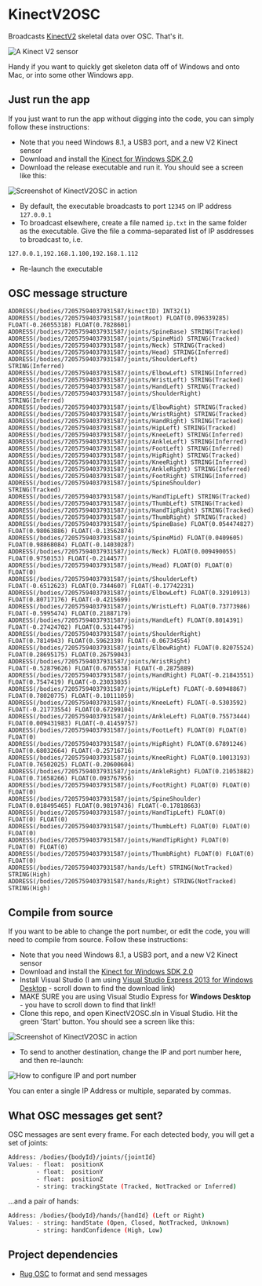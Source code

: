 KinectV2OSC
===========
Broadcasts [KinectV2](http://www.microsoft.com/en-us/kinectforwindows/purchase/) skeletal data over OSC. That's it.

![A Kinect V2 sensor](kinect.jpg)

Handy if you want to quickly get skeleton data off of Windows and onto Mac, or into some other Windows app.

Just run the app
----------------
If you just want to run the app without digging into the code, you can simply follow these instructions:
- Note that you need Windows 8.1, a USB3 port, and a new V2 Kinect sensor
- Download and install the [Kinect for Windows SDK 2.0](http://www.microsoft.com/en-us/kinectforwindows/develop/default.aspx)
- Download the release executable and run it. You should see a screen like this:

![Screenshot of KinectV2OSC in action](screenshot.png)

- By default, the executable broadcasts to port `12345` on IP address `127.0.0.1`
- To broadcast elsewhere, create a file named `ip.txt` in the same folder as the executable. Give the file a comma-separated list of IP asddresses to broadcast to, i.e.

```sh
127.0.0.1,192.168.1.100,192.168.1.112
```

- Re-launch the executable

## OSC message structure
```
ADDRESS(/bodies/72057594037931587/kinectID) INT32(1)
ADDRESS(/bodies/72057594037931587/jointRoot) FLOAT(0.096339285) FLOAT(-0.26055318) FLOAT(0.7828601)
ADDRESS(/bodies/72057594037931587/joints/SpineBase) STRING(Tracked)
ADDRESS(/bodies/72057594037931587/joints/SpineMid) STRING(Tracked)
ADDRESS(/bodies/72057594037931587/joints/Neck) STRING(Tracked)
ADDRESS(/bodies/72057594037931587/joints/Head) STRING(Inferred)
ADDRESS(/bodies/72057594037931587/joints/ShoulderLeft) STRING(Inferred)
ADDRESS(/bodies/72057594037931587/joints/ElbowLeft) STRING(Inferred)
ADDRESS(/bodies/72057594037931587/joints/WristLeft) STRING(Tracked)
ADDRESS(/bodies/72057594037931587/joints/HandLeft) STRING(Tracked)
ADDRESS(/bodies/72057594037931587/joints/ShoulderRight) STRING(Inferred)
ADDRESS(/bodies/72057594037931587/joints/ElbowRight) STRING(Tracked)
ADDRESS(/bodies/72057594037931587/joints/WristRight) STRING(Tracked)
ADDRESS(/bodies/72057594037931587/joints/HandRight) STRING(Tracked)
ADDRESS(/bodies/72057594037931587/joints/HipLeft) STRING(Tracked)
ADDRESS(/bodies/72057594037931587/joints/KneeLeft) STRING(Inferred)
ADDRESS(/bodies/72057594037931587/joints/AnkleLeft) STRING(Inferred)
ADDRESS(/bodies/72057594037931587/joints/FootLeft) STRING(Inferred)
ADDRESS(/bodies/72057594037931587/joints/HipRight) STRING(Tracked)
ADDRESS(/bodies/72057594037931587/joints/KneeRight) STRING(Inferred)
ADDRESS(/bodies/72057594037931587/joints/AnkleRight) STRING(Inferred)
ADDRESS(/bodies/72057594037931587/joints/FootRight) STRING(Inferred)
ADDRESS(/bodies/72057594037931587/joints/SpineShoulder) STRING(Tracked)
ADDRESS(/bodies/72057594037931587/joints/HandTipLeft) STRING(Tracked)
ADDRESS(/bodies/72057594037931587/joints/ThumbLeft) STRING(Tracked)
ADDRESS(/bodies/72057594037931587/joints/HandTipRight) STRING(Tracked)
ADDRESS(/bodies/72057594037931587/joints/ThumbRight) STRING(Tracked)
ADDRESS(/bodies/72057594037931587/joints/SpineBase) FLOAT(0.054474827) FLOAT(0.98063886) FLOAT(-0.13562874)
ADDRESS(/bodies/72057594037931587/joints/SpineMid) FLOAT(0.0409605) FLOAT(0.98868084) FLOAT(-0.14030287)
ADDRESS(/bodies/72057594037931587/joints/Neck) FLOAT(0.009490055) FLOAT(0.9750153) FLOAT(-0.2144577)
ADDRESS(/bodies/72057594037931587/joints/Head) FLOAT(0) FLOAT(0) FLOAT(0)
ADDRESS(/bodies/72057594037931587/joints/ShoulderLeft) FLOAT(-0.6512623) FLOAT(0.7344607) FLOAT(-0.17742231)
ADDRESS(/bodies/72057594037931587/joints/ElbowLeft) FLOAT(0.32910913) FLOAT(0.80717176) FLOAT(-0.4215699)
ADDRESS(/bodies/72057594037931587/joints/WristLeft) FLOAT(0.73773986) FLOAT(-0.5995474) FLOAT(0.21887179)
ADDRESS(/bodies/72057594037931587/joints/HandLeft) FLOAT(0.8014391) FLOAT(-0.27424702) FLOAT(0.53144795)
ADDRESS(/bodies/72057594037931587/joints/ShoulderRight) FLOAT(0.7814943) FLOAT(0.5962339) FLOAT(-0.06734554)
ADDRESS(/bodies/72057594037931587/joints/ElbowRight) FLOAT(0.82075524) FLOAT(0.28695175) FLOAT(0.26759043)
ADDRESS(/bodies/72057594037931587/joints/WristRight) FLOAT(-0.52879626) FLOAT(0.6705538) FLOAT(-0.2875889)
ADDRESS(/bodies/72057594037931587/joints/HandRight) FLOAT(-0.21843551) FLOAT(0.7547419) FLOAT(-0.23033035)
ADDRESS(/bodies/72057594037931587/joints/HipLeft) FLOAT(-0.60948867) FLOAT(0.78020775) FLOAT(-0.10111059)
ADDRESS(/bodies/72057594037931587/joints/KneeLeft) FLOAT(-0.5303592) FLOAT(-0.21773554) FLOAT(0.67299104)
ADDRESS(/bodies/72057594037931587/joints/AnkleLeft) FLOAT(0.75573444) FLOAT(0.009431983) FLOAT(-0.41459757)
ADDRESS(/bodies/72057594037931587/joints/FootLeft) FLOAT(0) FLOAT(0) FLOAT(0)
ADDRESS(/bodies/72057594037931587/joints/HipRight) FLOAT(0.67891246) FLOAT(0.68032664) FLOAT(-0.25716716)
ADDRESS(/bodies/72057594037931587/joints/KneeRight) FLOAT(0.10013193) FLOAT(0.76502025) FLOAT(-0.20600604)
ADDRESS(/bodies/72057594037931587/joints/AnkleRight) FLOAT(0.21053882) FLOAT(0.71658266) FLOAT(0.093767956)
ADDRESS(/bodies/72057594037931587/joints/FootRight) FLOAT(0) FLOAT(0) FLOAT(0)
ADDRESS(/bodies/72057594037931587/joints/SpineShoulder) FLOAT(0.018495465) FLOAT(0.98197436) FLOAT(-0.17818663)
ADDRESS(/bodies/72057594037931587/joints/HandTipLeft) FLOAT(0) FLOAT(0) FLOAT(0)
ADDRESS(/bodies/72057594037931587/joints/ThumbLeft) FLOAT(0) FLOAT(0) FLOAT(0)
ADDRESS(/bodies/72057594037931587/joints/HandTipRight) FLOAT(0) FLOAT(0) FLOAT(0)
ADDRESS(/bodies/72057594037931587/joints/ThumbRight) FLOAT(0) FLOAT(0) FLOAT(0)
ADDRESS(/bodies/72057594037931587/hands/Left) STRING(NotTracked) STRING(High)
ADDRESS(/bodies/72057594037931587/hands/Right) STRING(NotTracked) STRING(High)
```

Compile from source
-------------------
If you want to be able to change the port number, or edit the code, you will need to compile from source. Follow these instructions:
- Note that you need Windows 8.1, a USB3 port, and a new V2 Kinect sensor
- Download and install the [Kinect for Windows SDK 2.0](http://www.microsoft.com/en-us/kinectforwindows/develop/default.aspx)
- Install Visual Studio (I am using [Visual Studio Express 2013 for Windows Desktop](http://www.visualstudio.com/en-us/products/visual-studio-express-vs.aspx) - scroll down to find the download link)
- MAKE SURE you are using Visual Studio Express for **Windows Desktop** - you have to scroll down to find that link!!
- Clone this repo, and open KinectV2OSC.sln in Visual Studio. Hit the green 'Start' button. You should see a screen like this:

![Screenshot of KinectV2OSC in action](screenshot.png)

- To send to another destination, change the IP and port number here, and then re-launch:

![How to configure IP and port number](config.png)

You can enter a single IP Address or multiple, separated by commas.

What OSC messages get sent?
---------------------------
OSC messages are sent every frame. For each detected body, you will get a set of joints:

```sh
Address: /bodies/{bodyId}/joints/{jointId}
Values: - float:  positionX
        - float:  positionY
        - float:  positionZ
        - string: trackingState (Tracked, NotTracked or Inferred)
```

...and a pair of hands:

```sh
Address: /bodies/{bodyId}/hands/{handId} (Left or Right)
Values: - string: handState (Open, Closed, NotTracked, Unknown)
        - string: handConfidence (High, Low)
```

Project dependencies
--------------------
- [Rug OSC](https://www.nuget.org/packages/Rug.Osc/) to format and send messages
